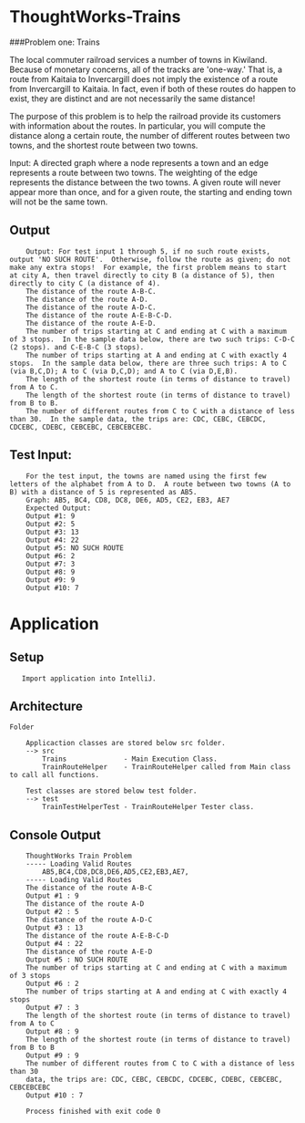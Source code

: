 # ThoughtWorks-Trains

###Problem one: Trains
 
The local commuter railroad services a number of towns in Kiwiland.  Because of monetary concerns, all of the tracks are 'one-way.'  That is, a route from Kaitaia to Invercargill does not imply the existence of a route from Invercargill to Kaitaia.  In fact, even if both of these routes do happen to exist, they are distinct and are not necessarily the same distance!
 
The purpose of this problem is to help the railroad provide its customers with information about the routes.  In particular, you will compute the distance along a certain route, the number of different routes between two towns, and the shortest route between two towns.
 
Input:  A directed graph where a node represents a town and an edge represents a route between two towns.  The weighting of the edge represents the distance between the two towns.  A given route will never appear more than once, and for a given route, the starting and ending town will not be the same town.
 
## Output
        Output: For test input 1 through 5, if no such route exists, output 'NO SUCH ROUTE'.  Otherwise, follow the route as given; do not make any extra stops!  For example, the first problem means to start at city A, then travel directly to city B (a distance of 5), then directly to city C (a distance of 4).
        The distance of the route A-B-C.
        The distance of the route A-D.
        The distance of the route A-D-C.
        The distance of the route A-E-B-C-D.
        The distance of the route A-E-D.
        The number of trips starting at C and ending at C with a maximum of 3 stops.  In the sample data below, there are two such trips: C-D-C (2 stops). and C-E-B-C (3 stops).
        The number of trips starting at A and ending at C with exactly 4 stops.  In the sample data below, there are three such trips: A to C (via B,C,D); A to C (via D,C,D); and A to C (via D,E,B).
        The length of the shortest route (in terms of distance to travel) from A to C.
        The length of the shortest route (in terms of distance to travel) from B to B.
        The number of different routes from C to C with a distance of less than 30.  In the sample data, the trips are: CDC, CEBC, CEBCDC, CDCEBC, CDEBC, CEBCEBC, CEBCEBCEBC.
         
## Test Input:
        For the test input, the towns are named using the first few letters of the alphabet from A to D.  A route between two towns (A to B) with a distance of 5 is represented as AB5.
        Graph: AB5, BC4, CD8, DC8, DE6, AD5, CE2, EB3, AE7
        Expected Output:
        Output #1: 9
        Output #2: 5
        Output #3: 13
        Output #4: 22
        Output #5: NO SUCH ROUTE
        Output #6: 2
        Output #7: 3
        Output #8: 9
        Output #9: 9
        Output #10: 7
        
        
# Application 

## Setup
       Import application into IntelliJ.
       
## Architecture       
    Folder
    
        Applicaction classes are stored below src folder.
        --> src
            Trains              - Main Execution Class.
            TrainRouteHelper    - TrainRouteHelper called from Main class to call all functions.
             
        Test classes are stored below test folder.
        --> test
            TrainTestHelperTest - TrainRouteHelper Tester class. 
    

## Console Output
        ThoughtWorks Train Problem
        ----- Loading Valid Routes 
            AB5,BC4,CD8,DC8,DE6,AD5,CE2,EB3,AE7,
        ----- Loading Valid Routes 
        The distance of the route A-B-C
        Output #1 : 9
        The distance of the route A-D
        Output #2 : 5
        The distance of the route A-D-C
        Output #3 : 13
        The distance of the route A-E-B-C-D
        Output #4 : 22
        The distance of the route A-E-D
        Output #5 : NO SUCH ROUTE
        The number of trips starting at C and ending at C with a maximum of 3 stops
        Output #6 : 2
        The number of trips starting at A and ending at C with exactly 4 stops
        Output #7 : 3
        The length of the shortest route (in terms of distance to travel) from A to C
        Output #8 : 9
        The length of the shortest route (in terms of distance to travel) from B to B
        Output #9 : 9
        The number of different routes from C to C with a distance of less than 30
        data, the trips are: CDC, CEBC, CEBCDC, CDCEBC, CDEBC, CEBCEBC, CEBCEBCEBC
        Output #10 : 7
        
        Process finished with exit code 0